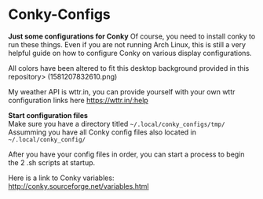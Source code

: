# Conky-Configs
**Just some configurations for Conky**
Of course, you need to install conky to run these things. 
Even if you are not running Arch Linux, this is still a very helpful guide on how to configure Conky on various display configurations. 

All colors have been altered to fit this desktop background provided in this repository> (1581207832610.png)  
 
My weather API is wttr.in, you can provide yourself with your own wttr configuration links here https://wttr.in/:help  

**Start configuration files**  
Make sure you have a directory titled `~/.local/conky_configs/tmp/`  
Assumming you have all Conky config files also located in `~/.local/conky_config/`

After you have your config files in order, you can start a process to begin the 2 .sh scripts at startup. 

Here is a link to Conky variables: http://conky.sourceforge.net/variables.html
